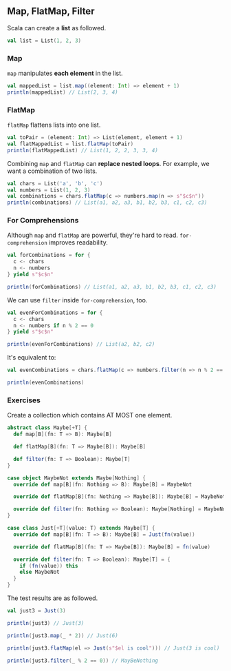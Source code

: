 ## Map, FlatMap, Filter

Scala can create a **list** as followed.

```scala
val list = List(1, 2, 3)
```

### Map

`map` manipulates **each element** in the list.

```scala
val mappedList = list.map((element: Int) => element + 1)
println(mappedList) // List(2, 3, 4)
```

### FlatMap

`flatMap` flattens lists into one list.

```scala
val toPair = (element: Int) => List(element, element + 1)
val flatMappedList = list.flatMap(toPair)
println(flatMappedList) // List(1, 2, 2, 3, 3, 4)
```

Combining `map` and `flatMap` can **replace nested loops**. For example, we want a combination of two lists.

```scala
val chars = List('a', 'b', 'c')
val numbers = List(1, 2, 3)
val combinations = chars.flatMap(c => numbers.map(n => s"$c$n"))
println(combinations) // List(a1, a2, a3, b1, b2, b3, c1, c2, c3)
```

### For Comprehensions

Although `map` and `flatMap` are powerful, they're hard to read. `for-comprehension` improves readability.

```scala
val forCombinations = for {
  c <- chars
  n <- numbers
} yield s"$c$n"

println(forCombinations) // List(a1, a2, a3, b1, b2, b3, c1, c2, c3)
```

We can use `filter` inside `for-comprehension`, too.

```scala
val evenForCombinations = for {
  c <- chars
  n <- numbers if n % 2 == 0
} yield s"$c$n"

println(evenForCombinations) // List(a2, b2, c2)
```

It's equivalent to:

```scala
val evenCombinations = chars.flatMap(c => numbers.filter(n => n % 2 == 0).map(n => s"$c$n"))

println(evenCombinations)
```

### Exercises

Create a collection which contains AT MOST one element.

```scala
abstract class Maybe[+T] {
  def map[B](fn: T => B): Maybe[B]

  def flatMap[B](fn: T => Maybe[B]): Maybe[B]

  def filter(fn: T => Boolean): Maybe[T]
}

case object MaybeNot extends Maybe[Nothing] {
  override def map[B](fn: Nothing => B): Maybe[B] = MaybeNot

  override def flatMap[B](fn: Nothing => Maybe[B]): Maybe[B] = MaybeNot

  override def filter(fn: Nothing => Boolean): Maybe[Nothing] = MaybeNot
}

case class Just[+T](value: T) extends Maybe[T] {
  override def map[B](fn: T => B): Maybe[B] = Just(fn(value))

  override def flatMap[B](fn: T => Maybe[B]): Maybe[B] = fn(value)

  override def filter(fn: T => Boolean): Maybe[T] = {
    if (fn(value)) this
    else MaybeNot
  }
}
```

The test results are as followed.

```scala
val just3 = Just(3)

println(just3) // Just(3)

println(just3.map(_ * 2)) // Just(6)

println(just3.flatMap(el => Just(s"$el is cool"))) // Just(3 is cool)

println(just3.filter(_ % 2 == 0)) // MayBeNothing
```

